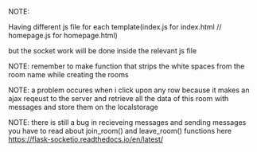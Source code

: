 NOTE:

Having different js file for each template(index.js for index.html // homepage.js for homepage.html)

but the socket work will be done inside the relevant js file


NOTE:
remember to make function that strips the white spaces from the room name while creating the rooms

NOTE:
a problem occures when i click upon any row because it makes an ajax reqeust to the server
and retrieve all the data of this room with messages and store them on the localstorage


NOTE:
there is still a bug in recieveing messages and sending messages
you have to read about join_room() and leave_room() functions here
https://flask-socketio.readthedocs.io/en/latest/